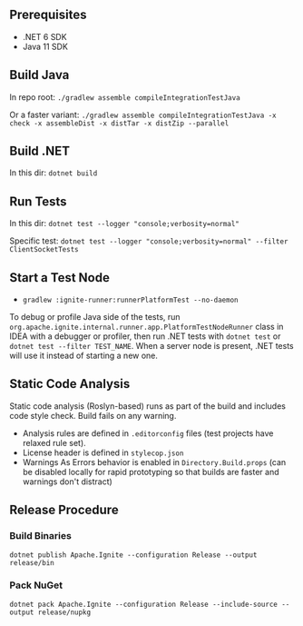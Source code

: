 ## Prerequisites
* .NET 6 SDK
* Java 11 SDK

## Build Java
In repo root:
`./gradlew assemble compileIntegrationTestJava`

Or a faster variant:
`./gradlew assemble compileIntegrationTestJava -x check -x assembleDist -x distTar -x distZip --parallel`

## Build .NET
In this dir: `dotnet build`

## Run Tests
In this dir: `dotnet test --logger "console;verbosity=normal"`

Specific test: `dotnet test --logger "console;verbosity=normal" --filter ClientSocketTests`

## Start a Test Node
* `gradlew :ignite-runner:runnerPlatformTest --no-daemon`

To debug or profile Java side of the tests, run `org.apache.ignite.internal.runner.app.PlatformTestNodeRunner` class in IDEA with a debugger or profiler,
then run .NET tests with `dotnet test` or `dotnet test --filter TEST_NAME`. When a server node is present, .NET tests will use it instead of starting a new one.

## Static Code Analysis

Static code analysis (Roslyn-based) runs as part of the build and includes code style check. Build fails on any warning.
* Analysis rules are defined in `.editorconfig` files (test projects have relaxed rule set).
* License header is defined in `stylecop.json`
* Warnings As Errors behavior is enabled in `Directory.Build.props` (can be disabled locally for rapid prototyping so that builds are faster and warnings don't distract)

## Release Procedure

### Build Binaries
`dotnet publish Apache.Ignite --configuration Release --output release/bin`

### Pack NuGet
`dotnet pack Apache.Ignite --configuration Release --include-source --output release/nupkg`
